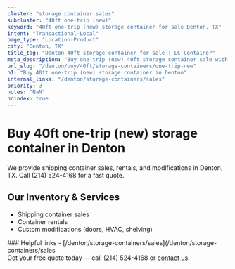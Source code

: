 ```yaml
---
cluster: "storage container sales"
subcluster: "40ft one-trip (new)"
keyword: "40ft one-trip (new) storage container for sale Denton, TX"
intent: "Transactional-Local"
page_type: "Location-Product"
city: "Denton, TX"
title_tag: "Denton 40ft storage container for sale | LC Container"
meta_description: "Buy one-trip (new) 40ft storage container sale with local delivery in Denton, TX. LC Container — local Since 2003. Request a fast quote today."
url_slug: "/denton/buy/40ft/storage-containers/one-trip-new"
h1: "Buy 40ft one-trip (new) storage container in Denton"
internal_links: "/denton/storage-containers/sales"
priority: 3
notes: "NaN"
noindex: true
---
```


# Buy 40ft one-trip (new) storage container in Denton

We provide shipping container sales, rentals, and modifications in Denton, TX. Call (214) 524-4168 for a fast quote.

## Our Inventory & Services
- Shipping container sales
- Container rentals
- Custom modifications (doors, HVAC, shelving)

<div data-section="internal-links">
### Helpful links
- [/denton/storage-containers/sales](/denton/storage-containers/sales
</div>

<div data-section="cta">
Get your free quote today — call (214) 524-4168 or <a href="/contact">contact us</a>.
</div>

<script type="application/ld+json">{"@context":"https://schema.org","@type":"FAQPage","mainEntity":[{"@type":"Question","name":"How much does delivery cost in Denton, TX?","acceptedAnswer":{"@type":"Answer","text":"Delivery costs vary by distance and container size. Most deliveries in Denton, TX range from $150-$300. Call (214) 524-4168 for an exact quote based on your specific location."}},{"@type":"Question","name":"Do you offer financing or payment plans?","acceptedAnswer":{"@type":"Answer","text":"We accept major credit cards, checks, and can discuss commercial terms for bulk purchases. Call (214) 524-4168 to discuss options."}},{"@type":"Question","name":"Can you customize containers in Denton, TX?","acceptedAnswer":{"@type":"Answer","text":"Yes — we perform modifications like doors, HVAC, insulation, and shelving. Request a custom quote at (214) 524-4168 or via our contact form."}}]}</script>
